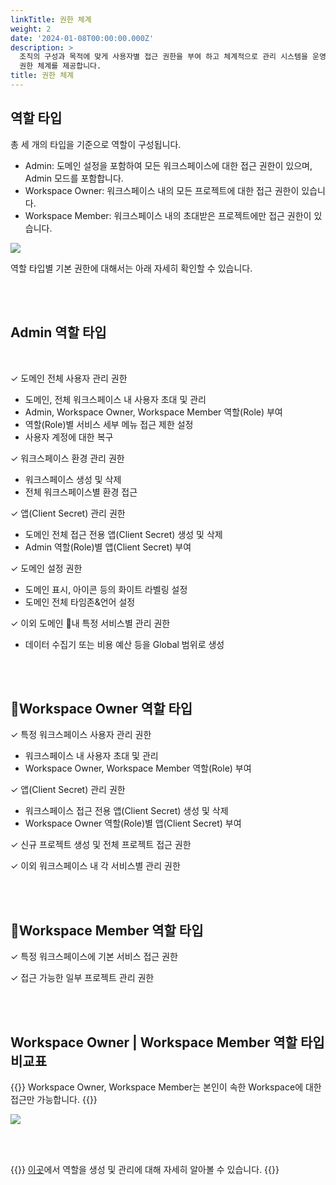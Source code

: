 ```yaml
---
linkTitle: 권한 체계
weight: 2
date: '2024-01-08T00:00:00.000Z'
description: >
  조직의 구성과 목적에 맞게 사용자별 접근 권한을 부여 하고 체계적으로 관리 시스템을 운영할 수 있도록 역할(Role) 타입이라는 기본적인
  권한 체계를 제공합니다.
title: 권한 체계
---
```


## 역할 타입

총 세 개의 타입을 기준으로 역할이 구성됩니다.

* Admin: 도메인 설정을 포함하여 모든 워크스페이스에 대한 접근 권한이 있으며, Admin 모드를 포함합니다.
* Workspace Owner: 워크스페이스 내의 모든 프로젝트에 대한 접근 권한이 있습니다.
* Workspace Member: 워크스페이스 내의 초대받은 프로젝트에만 접근 권한이 있습니다.

![](/guides/admin/iam_role/role-type-ko.png)

역할 타입별 기본 권한에 대해서는 아래 자세히 확인할 수 있습니다.

<br> <br>

## Admin 역할 타입

<br>

✓ 도메인 전체 사용자 관리 권한

* 도메인, 전체 워크스페이스 내 사용자 초대 및 관리
* Admin, Workspace Owner, Workspace Member 역할(Role) 부여
* 역할(Role)별 서비스 세부 메뉴 접근 제한 설정
* 사용자 계정에 대한 복구

✓ 워크스페이스 환경 관리 권한

* 워크스페이스 생성 및 삭제
* 전체 워크스페이스별 환경 접근

✓ 앱(Client Secret) 관리 권한

* 도메인 전체 접근 전용 앱(Client Secret) 생성 및 삭제
* Admin 역할(Role)별 앱(Client Secret) 부여

✓ 도메인 설정 권한

* 도메인 표시, 아이콘 등의 화이트 라벨링 설정
* 도메인 전체 타임존&언어 설정

✓ 이외 도메인 내 특정 서비스별 관리 권한

* 데이터 수집기 또는 비용 예산 등을 Global 범위로 생성

<br> <br>

## Workspace Owner 역할 타입

✓ 특정 워크스페이스 사용자 관리 권한

* 워크스페이스 내 사용자 초대 및 관리
* Workspace Owner, Workspace Member 역할(Role) 부여

✓ 앱(Client Secret) 관리 권한

* 워크스페이스 접근 전용 앱(Client Secret) 생성 및 삭제
* Workspace Owner 역할(Role)별 앱(Client Secret) 부여

✓ 신규 프로젝트 생성 및 전체 프로젝트 접근 권한

✓ 이외 워크스페이스 내 각 서비스별 관리 권한

<br> <br>

## Workspace Member 역할 타입

✓ 특정 워크스페이스에 기본 서비스 접근 권한

✓ 접근 가능한 일부 프로젝트 관리 권한

<br> <br>

## Workspace Owner | Workspace Member 역할 타입 비교표

{{<alert>}}
Workspace Owner, Workspace Member는 본인이 속한 Workspace에 대한 접근만 가능합니다.
{{</alert>}}

![](/guides/admin/iam_role/role-type-comparison-ko.png)

<br> <br>

{{<alert>}}
[이곳](/ko/docs/guides/admin-mode/role/)에서 역할을 생성 및 관리에 대해 자세히 알아볼 수 있습니다.
{{</alert>}}
